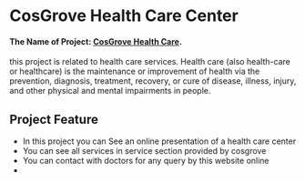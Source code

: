 # CosGrove Health Care Center

#### The Name of Project: [CosGrove Health Care](https://health-care-center-bbecf.web.app/).
this project is related to health care services. Health care (also health-care or healthcare) is the maintenance or improvement of health via the prevention, diagnosis, treatment, recovery, or cure of disease, illness, injury, and other physical and mental impairments in people.

## Project Feature

* In this project you can See an online presentation of a health care center
* You can see all services in service section provided by cosgrove
* You can contact with doctors for any query by this website online
* 
